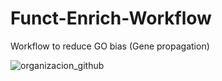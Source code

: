 # Funct-Enrich-Workflow
Workflow to reduce GO bias (Gene propagation)


![organizacion_github](https://user-images.githubusercontent.com/79335017/171848173-c1adb0b8-36fa-4f96-94e8-209a9389ca99.jpg)
